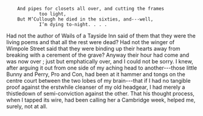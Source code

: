         And pipes for closets all over, and cutting the frames
                too light,
        But M’Cullough he died in the sixties, and---well,
                I’m dying to-night. . . . 


Had not the author of Wails of a Tayside Inn said of them that they were the living poems and that all the rest were dead? Had not the winger of Wimpole Street said that they were binding up their hearts away from breaking with a cerement of the grave? Anyway their hour had come and was now over ; just but emphatically over, and I could not be sorry. I knew, after arguing it out from one side of my aching head to another---those little Bunny and Perry, Pro and Con, had been at it hammer and tongs on the centre court between the two lobes of my brain---that if I had no tangible proof against the erstwhile cleanser of my old headgear, I had merely a thistledown of semi-conviction against the other. That his thought process, when I tapped its wire, had been calling her a Cambridge week, helped me, surely, not at all. 